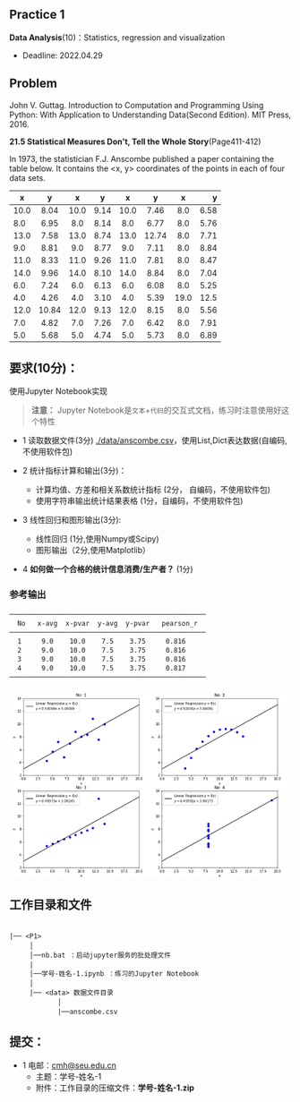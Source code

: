 ## Practice 1

**Data Analysis**(10)：Statistics, regression and visualization

* Deadline: 2022.04.29

## Problem

John V. Guttag. Introduction to Computation and Programming Using Python: With Application to Understanding Data(Second Edition). MIT Press, 2016. 

**21.5 Statistical Measures Don't, Tell the Whole Story**(Page411-412) 
  
In 1973, the statistician F.J. Anscombe published a paper containing the table below. It contains the <x, y> coordinates of the points in each of four data sets.

| x    |   y   |   x   |   y   |   x   |   y   |   x   |    y |
| ---- | :---: | :---: | :---: | :---: | :---: | :---: | ---: |
| 10.0 | 8.04  | 10.0  | 9.14  | 10.0  | 7.46  |  8.0  | 6.58 |
| 8.0  | 6.95  |  8.0  | 8.14  |  8.0  | 6.77  |  8.0  | 5.76 |
| 13.0 | 7.58  | 13.0  | 8.74  | 13.0  | 12.74 |  8.0  | 7.71 |
| 9.0  | 8.81  |  9.0  | 8.77  |  9.0  | 7.11  |  8.0  | 8.84 |
| 11.0 | 8.33  | 11.0  | 9.26  | 11.0  | 7.81  |  8.0  | 8.47 |
| 14.0 | 9.96  | 14.0  | 8.10  | 14.0  | 8.84  |  8.0  | 7.04 |
| 6.0  | 7.24  |  6.0  | 6.13  |  6.0  | 6.08  |  8.0  | 5.25 |
| 4.0  | 4.26  |  4.0  | 3.10  |  4.0  | 5.39  | 19.0  | 12.5 |
| 12.0 | 10.84 | 12.0  | 9.13  | 12.0  | 8.15  |  8.0  | 5.56 |
| 7.0  | 4.82  |  7.0  | 7.26  |  7.0  | 6.42  |  8.0  | 7.91 |
| 5.0  | 5.68  |  5.0  | 4.74  |  5.0  | 5.73  |  8.0  | 6.89 |

## 要求(10分)：

使用Jupyter Notebook实现 

>
> **注意：** Jupyter Notebook是`文本`+`代码`的交互式文档，练习时注意使用好这个特性

* 1 读取数据文件(3分) [./data/anscombe.csv](./data/anscombe.csv)，使用List,Dict表达数据(自编码,不使用软件包)
 
* 2 统计指标计算和输出(3分)：
    * 计算均值、方差和相关系数统计指标 (2分， 自编码，不使用软件包)
    * 使用字符串输出统计结果表格 (1分，自编码，不使用软件包) 

* 3 线性回归和图形输出(3分): 
   * 线性回归  (1分,使用Numpy或Scipy)
   * 图形输出（2分,使用Matplotlib）

* 4 **如何做一个合格的统计信息消费/生产者？** (1分)

### 参考输出

```
─────────────────────────────────────────────────
  No   x-avg  x-pvar  y-avg  y-pvar   pearson_r  
─────────────────────────────────────────────────
  1     9.0    10.0    7.5    3.75     0.816 
  2     9.0    10.0    7.5    3.75     0.816 
  3     9.0    10.0    7.5    3.75     0.816 
  4     9.0    10.0    7.5    3.75     0.817 
─────────────────────────────────────────────────
``` 

![数据点图和回归曲线](./img/anscombe.png)

## 工作目录和文件

```txt
 
|── <P1>
     │ 
     │──nb.bat ：启动jupyter服务的批处理文件
     | 
     │──学号-姓名-1.ipynb ：练习的Jupyter Notebook
     │ 
     |── <data> 数据文件目录  
            │
            |──anscombe.csv
```


## 提交：

* 1 电邮：cmh@seu.edu.cn 
  * 主题：学号-姓名-1
  * 附件：工作目录的压缩文件：**学号-姓名-1.zip**